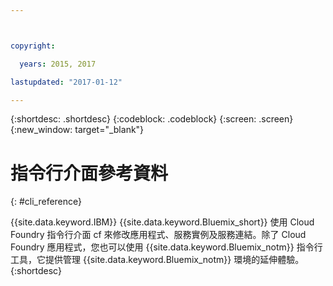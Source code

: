 ```yaml
---



copyright:

  years: 2015, 2017

lastupdated: "2017-01-12"

---
```


{:shortdesc: .shortdesc}
{:codeblock: .codeblock}
{:screen: .screen}
{:new_window: target="_blank"}

# 指令行介面參考資料
{: #cli_reference}

{{site.data.keyword.IBM}} {{site.data.keyword.Bluemix_short}} 使用 Cloud Foundry 指令行介面 cf 來修改應用程式、服務實例及服務連結。除了 Cloud Foundry 應用程式，您也可以使用 {{site.data.keyword.Bluemix_notm}} 指令行工具，它提供管理 {{site.data.keyword.Bluemix_notm}} 環境的延伸體驗。
{:shortdesc}
